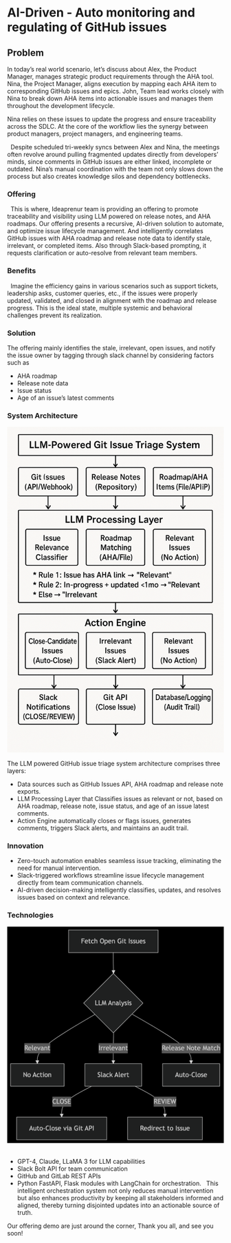 # AI-Driven - Auto monitoring and regulating of GitHub issues                                       

## Problem

In today’s real world scenario, let’s discuss about Alex, the Product Manager, manages strategic product requirements through the AHA tool. Nina, the Project Manager, aligns execution by mapping each AHA item to corresponding GitHub issues and epics. John, Team lead works closely with Nina to break down AHA items into actionable issues and manages them throughout the development lifecycle.
 

Nina relies on these issues to update the progress and ensure traceability across the SDLC. At the core of the workflow lies the synergy between product managers, project managers, and engineering teams.

 
Despite scheduled tri-weekly syncs between Alex and Nina, the meetings often revolve around pulling fragmented updates directly from developers’ minds, since comments in GitHub issues are either linked, incomplete or outdated. Nina’s manual coordination with the team not only slows down the process but also creates knowledge silos and dependency bottlenecks.

### Offering
 
This is where, Ideaprenur team is providing an offering to promote traceability and visibility using LLM powered on release notes, and AHA roadmaps. Our offering presents a recursive, AI-driven solution to automate, and optimize issue lifecycle management. And intelligently correlates GitHub issues with AHA roadmap and release note data to identify stale, irrelevant, or completed items. Also through Slack-based prompting, it requests clarification or auto-resolve from relevant team members.

### Benefits
 
Imagine the efficiency gains in various scenarios such as support tickets, leadership asks, customer queries, etc., if the issues were properly updated, validated, and closed in alignment with the roadmap and release progress. This is the ideal state, multiple systemic and behavioral challenges prevent its realization.

### Solution

The offering mainly identifies the stale, irrelevant, open issues, and notify the issue owner by tagging through slack channel by considering factors such as
 
- AHA roadmap
- Release note data
- Issue status
- Age of an issue’s latest comments
 
### System Architecture

![Architecture Diagram](Images/H_LLM.png)


The LLM powered GitHub issue triage system architecture comprises three layers:
 
- Data sources such as GitHub Issues API, AHA roadmap and release note exports.
- LLM Processing Layer that Classifies issues as relevant or not, based on AHA roadmap, release note, issue status, and age of an issue latest comments.
- Action Engine automatically closes or flags issues, generates comments, triggers Slack alerts, and maintains an audit trail.
 
### Innovation

- Zero-touch automation enables seamless issue tracking, eliminating the need for manual intervention.
- Slack-triggered workflows streamline issue lifecycle management directly from team communication channels.
- AI-driven decision-making intelligently classifies, updates, and resolves issues based on context and relevance.

### Technologies

![Applied technologies](Images/H_User_Flow.png)
 
- GPT-4, Claude, LLaMA 3 for LLM capabilities
- Slack Bolt API for team communication
- GitHub and GitLab REST APIs
- Python FastAPI, Flask modules with LangChain for orchestration.
 
This intelligent orchestration system not only reduces manual intervention but also enhances productivity by keeping all stakeholders informed and aligned, thereby turning disjointed updates into an actionable source of truth.
 

Our offering demo are just around the corner, Thank you all, and see you soon!
